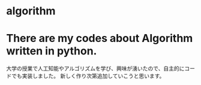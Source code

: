 # algorithm
# There are my codes about Algorithm written in python.

大学の授業で人工知能やアルゴリズムを学び、興味が湧いたので、自主的にコードでも実装しました。
新しく作り次第追加していこうと思います。
